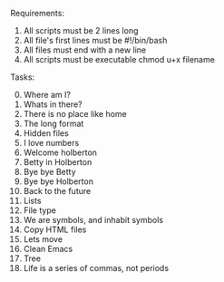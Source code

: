 Requirements:
1. All scripts must be 2 lines long
2. All file's first lines must be #!/bin/bash
3. All files must end with a new line
4. All scripts must be executable chmod u+x filename

Tasks:

0. Where am I? 
1. Whats in there?
2. There is no place like home 
3. The long format 
4. Hidden files
5. I love numbers 
6. Welcome holberton
7. Betty in Holberton 
8. Bye bye Betty 
9. Bye bye Holberton 
10. Back to the future
11. Lists 
12. File type
13. We are symbols, and inhabit symbols
14. Copy HTML files 
15. Lets move 
16. Clean Emacs
17. Tree
18. Life is a series of commas, not periods 
